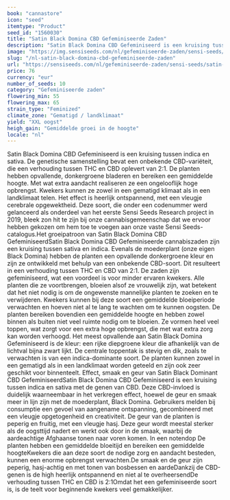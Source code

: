 ```yaml
---
book: "cannastore"
icon: "seed"
itemtype: "Product"
seed_id: "1560030"
title: "Satin Black Domina CBD Gefeminiseerde Zaden"
description: "Satin Black Domina CBD Gefeminiseerd is een kruising tussen indica en sativa met onbekende genen van CBD. De verhouding tussen THC en CBD is 2:1. Het effect is licht ontspannend."
image: "https://img.sensiseeds.com/nl/gefeminiseerde-zaden/sensi-seeds/satin-black-domina-cbd-gefeminiseerd-image.png"
slug: "/nl-satin-black-domina-cbd-gefeminiseerde-zaden"
url: "https://sensiseeds.com/nl/gefeminiseerde-zaden/sensi-seeds/satin-black-domina-cbd-gefeminiseerd?a_aid=cannastore"
price: 76
currency: "eur"
number_of_seeds: 10
category: "Gefeminiseerde zaden"
flowering_min: 55
flowering_max: 65
strain_type: "Feminized"
climate_zone: "Gematigd / landklimaat"
yield: "XXL oogst"
heigh_gain: "Gemiddelde groei in de hoogte"
locale: "nl"
---
```

Satin Black Domina CBD Gefeminiseerd is een kruising tussen indica en sativa. De genetische samenstelling bevat een onbekende CBD-variëteit, die een verhouding tussen THC en CBD oplevert van 2:1. De planten hebben opvallende, donkergroene bladeren en bereiken een gemiddelde hoogte. Met wat extra aandacht realiseren ze een ongelooflijk hoge opbrengst. Kwekers kunnen ze zowel in een gematigd klimaat als in een landklimaat telen. Het effect is heerlijk ontspannend, met een vleugje cerebrale opgewektheid. Deze soort, die onder een codenummer werd gelanceerd als onderdeel van het eerste Sensi Seeds Research project in 2019, bleek zon hit te zijn bij onze cannabisgemeenschap dat we ervoor hebben gekozen om hem toe te voegen aan onze vaste Sensi Seeds-catalogus.Het groeipatroon van Satin Black Domina CBD GefeminiseerdSatin Black Domina CBD Gefeminiseerde cannabiszaden zijn een kruising tussen sativa en indica. Evenals de moederplant (onze eigen Black Domina) hebben de planten een opvallende donkergroene kleur en zijn ze ontwikkeld met behulp van een onbekende CBD-soort. Dit resulteert in een verhouding tussen THC en CBD van 2:1. De zaden zijn gefeminiseerd, wat een voordeel is voor minder ervaren kwekers. Alle planten die ze voortbrengen, bloeien alsof ze vrouwelijk zijn, wat betekent dat het niet nodig is om de ongewenste mannelijke planten te zoeken en te verwijderen. Kwekers kunnen bij deze soort een gemiddelde bloeiperiode verwachten en hoeven niet al te lang te wachten om te kunnen oogsten. De planten bereiken bovendien een gemiddelde hoogte en hebben zowel binnen als buiten niet veel ruimte nodig om te bloeien. Ze vormen heel veel toppen, wat zorgt voor een extra hoge opbrengst, die met wat extra zorg kan worden verhoogd. Het meest opvallende aan Satin Black Domina Gefeminiseerd is de kleur: een rijke diepgroene kleur die afhankelijk van de lichtval bijna zwart lijkt. De centrale toppentak is stevig en dik, zoals te verwachten is van een indica-dominante soort. De planten kunnen zowel in een gematigd als in een landklimaat worden geteeld en zijn ook zeer geschikt voor binnenteelt. Effect, smaak en geur van Satin Black Dominant CBD GefeminiseerdSatin Black Domina CBD Gefeminiseerd is een kruising tussen indica en sativa met de genen van CBD. Deze CBD-invloed is duidelijk waarneembaar in het verkregen effect, hoewel de geur en smaak meer in lijn zijn met de moederplant, Black Domina. Gebruikers melden bij consumptie een gevoel van aangename ontspanning, gecombineerd met een vleugje opgetogenheid en creativiteit. De geur van de planten is peperig en fruitig, met een vleugje hasj. Deze geur wordt meestal sterker als de oogsttijd nadert en werkt ook door in de smaak, waarbij de aardeachtige Afghaanse tonen naar voren komen. In een notendop De planten hebben een gemiddelde bloeitijd en bereiken een gemiddelde hoogteKwekers die aan deze soort de nodige zorg en aandacht besteden, kunnen een enorme opbrengst verwachten.De smaak en de geur zijn peperig, hasj-achtig en met tonen van bosbessen en aardeDankzij de CBD-genen is de high heerlijk ontspannend en niet al te overheersendDe verhouding tussen THC en CBD is 2:1Omdat het een gefeminiseerde soort is, is de teelt voor beginnende kwekers veel gemakkelijker.
